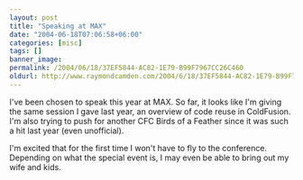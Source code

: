 ```yaml
---
layout: post
title: "Speaking at MAX"
date: "2004-06-18T07:06:58+06:00"
categories: [misc]
tags: []
banner_image: 
permalink: /2004/06/18/37EF5844-AC82-1E79-B99F7967CC26C460
oldurl: http://www.raymondcamden.com/2004/6/18/37EF5844-AC82-1E79-B99F7967CC26C460
---
```


I've been chosen to speak this year at MAX. So far, it looks like I'm giving the same session I gave last year, an overview of code reuse in ColdFusion. I'm also trying to push for another CFC Birds of a Feather since it was such a hit last year (even unofficial). 

I'm excited that for the first time I won't have to fly to the conference. Depending on what the special event is, I may even be able to bring out my wife and kids.